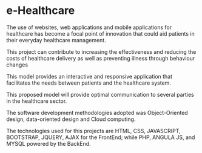 # e-Healthcare
The use of websites, web applications and mobile applications for healthcare has become a focal point of innovation that could aid patients in their everyday healthcare management. 

This project can contribute to increasing the effectiveness and reducing the costs of healthcare delivery as well as preventing illness through behaviour changes

This model provides an interactive and responsive application that facilitates the needs between patients and the healthcare system.

This proposed model will provide optimal communication to several parties in the healthcare sector.

The software development methodologies adopted was Object-Oriented design, data-oriented design and Cloud computing.

The technologies used for this projects are HTML, CSS, JAVASCRIPT, BOOTSTRAP, JQUERY, AJAX for the FrontEnd; while PHP, ANGULA JS, and MYSQL powered by the BackEnd.
